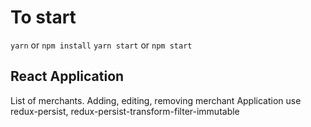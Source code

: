 # To start

`yarn` or `npm install`
`yarn start` or `npm start`

## React Application
List of merchants. Adding, editing, removing merchant
Application use redux-persist, redux-persist-transform-filter-immutable

